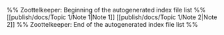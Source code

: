 %% Zoottelkeeper: Beginning of the autogenerated index file list  %%
 [[publish/docs/Topic 1/Note 1|Note 1]]
 [[publish/docs/Topic 1/Note 2|Note 2]]
%% Zoottelkeeper: End of the autogenerated index file list  %%

